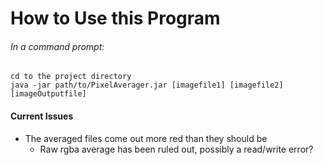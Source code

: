 How to Use this Program
=======================

###### In a command prompt:
    cd to the project directory
    java -jar path/to/PixelAverager.jar [imagefile1] [imagefile2] [imageOutputfile]

#### Current Issues
* The averaged files come out more red than they should be
  * Raw rgba average has been ruled out, possibly a read/write error?

